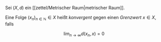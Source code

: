 Sei $(X, d)$ ein [[zettel/Metrischer Raum|metrischer Raum]].

Eine Folge $(x_n)_{n \in \mathbb{N}} \in X$ heißt *konvergent* gegen einen *Grenzwert* $x \in X$, falls

$$
	\lim_{n \to \infty} d(x_n, x) = 0
$$